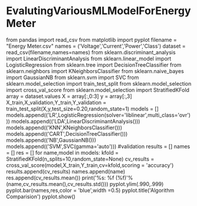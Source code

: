 # EvalutingVariousMLModelForEnergyMeter
from pandas import read_csv
from matplotlib import pyplot
filename = "Energy Meter.csv"
names = ('Voltage','Current','Power','Class')
dataset = read_csv(filename,names=names)
from sklearn.discriminant_analysis import LinearDiscriminantAnalysis
from sklearn.linear_model import LogisticRegression
from sklearn.tree import DecisionTreeClassifier
from sklearn.neighbors import KNeighborsClassifier
from sklearn.naive_bayes import GaussianNB
from sklearn.svm import SVC
from sklearn.model_selection import train_test_split
from sklearn.model_selection import cross_val_score
from sklearn.model_selection import StratifiedKFold
array = dataset.values
X = array[:,0:3]
y = array[:,3]
X_train,X_validation,Y_train,Y_validation = train_test_split(X,y,test_size=0.20,random_state=1)
models = []
models.append(('LR',LogisticRegression(solver='liblinear',multi_class='ovr')))
models.append(('LDA',LinearDiscriminantAnalysis()))
models.append(('KNN',KNeighborsClassifier()))
models.append(('CART',DecisionTreeClassifier()))
models.append(('NB',GaussianNB()))
models.append(('SVM',SVC(gamma='auto')))
#validation
results = []
names = []
res = []
for name,model in models:
kfold = StratifiedKFold(n_splits=10,random_state=None)
cv_results = cross_val_score(model,X_train,Y_train,cv=kfold,scoring = 'accuracy')
results.append(cv_results)
names.append(name)
res.append(cv_results.mean())
print('%s: %f (%f)'% (name,cv_results.mean(),cv_results.std()))
pyplot.ylim(.990,.999)
pyplot.bar(names,res,color = 'blue',width =0.5)
pyplot.title('Algorithm Comparision')
pyplot.show()
